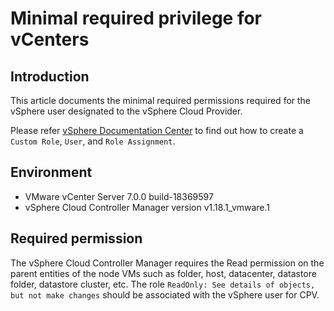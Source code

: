 # Minimal required privilege for vCenters

## Introduction

This article documents the minimal required permissions required for the vSphere user designated to the vSphere Cloud Provider.

Please refer [vSphere Documentation Center](https://docs.vmware.com/en/VMware-vSphere/6.5/com.vmware.vsphere.security.doc/GUID-18071E9A-EED1-4968-8D51-E0B4F526FDA3.html) to find out
how to create a `Custom Role`, `User`, and `Role Assignment`.

## Environment

* VMware vCenter Server 7.0.0 build-18369597
* vSphere Cloud Controller Manager version v1.18.1_vmware.1

## Required permission

The vSphere Cloud Controller Manager requires the Read permission on the parent entities of the node VMs such as folder, host, datacenter, datastore folder, datastore cluster, etc.
The role `ReadOnly: See details of objects, but not make changes` should be associated with the vSphere user for CPV.
